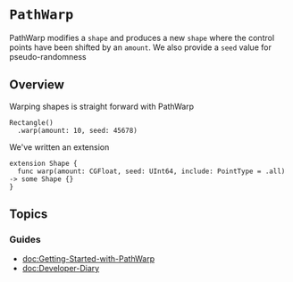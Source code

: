 # ``PathWarp``

PathWarp modifies a `shape` and produces a new `shape` where the control
points have been shifted by an `amount`.
We also provide a `seed` value for pseudo-randomness

## Overview

Warping shapes is straight forward with PathWarp

```
Rectangle()
  .warp(amount: 10, seed: 45678)
```

We've written an extension

```
extension Shape {
  func warp(amount: CGFloat, seed: UInt64, include: PointType = .all) -> some Shape {}
}
```

## Topics

### Guides

- <doc:Getting-Started-with-PathWarp>
- <doc:Developer-Diary>

